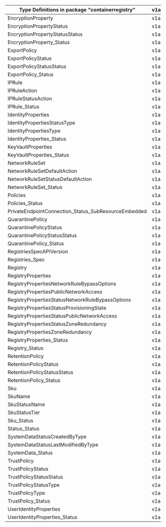 | Type Definitions in package "containerregistry"      | v1alpha1api20210901 |
|------------------------------------------------------|---------------------|
| EncryptionProperty                                   | v1alpha1api20210901 |
| EncryptionPropertyStatus                             | v1alpha1api20210901 |
| EncryptionPropertyStatusStatus                       | v1alpha1api20210901 |
| EncryptionProperty_Status                            | v1alpha1api20210901 |
| ExportPolicy                                         | v1alpha1api20210901 |
| ExportPolicyStatus                                   | v1alpha1api20210901 |
| ExportPolicyStatusStatus                             | v1alpha1api20210901 |
| ExportPolicy_Status                                  | v1alpha1api20210901 |
| IPRule                                               | v1alpha1api20210901 |
| IPRuleAction                                         | v1alpha1api20210901 |
| IPRuleStatusAction                                   | v1alpha1api20210901 |
| IPRule_Status                                        | v1alpha1api20210901 |
| IdentityProperties                                   | v1alpha1api20210901 |
| IdentityPropertiesStatusType                         | v1alpha1api20210901 |
| IdentityPropertiesType                               | v1alpha1api20210901 |
| IdentityProperties_Status                            | v1alpha1api20210901 |
| KeyVaultProperties                                   | v1alpha1api20210901 |
| KeyVaultProperties_Status                            | v1alpha1api20210901 |
| NetworkRuleSet                                       | v1alpha1api20210901 |
| NetworkRuleSetDefaultAction                          | v1alpha1api20210901 |
| NetworkRuleSetStatusDefaultAction                    | v1alpha1api20210901 |
| NetworkRuleSet_Status                                | v1alpha1api20210901 |
| Policies                                             | v1alpha1api20210901 |
| Policies_Status                                      | v1alpha1api20210901 |
| PrivateEndpointConnection_Status_SubResourceEmbedded | v1alpha1api20210901 |
| QuarantinePolicy                                     | v1alpha1api20210901 |
| QuarantinePolicyStatus                               | v1alpha1api20210901 |
| QuarantinePolicyStatusStatus                         | v1alpha1api20210901 |
| QuarantinePolicy_Status                              | v1alpha1api20210901 |
| RegistriesSpecAPIVersion                             | v1alpha1api20210901 |
| Registries_Spec                                      | v1alpha1api20210901 |
| Registry                                             | v1alpha1api20210901 |
| RegistryProperties                                   | v1alpha1api20210901 |
| RegistryPropertiesNetworkRuleBypassOptions           | v1alpha1api20210901 |
| RegistryPropertiesPublicNetworkAccess                | v1alpha1api20210901 |
| RegistryPropertiesStatusNetworkRuleBypassOptions     | v1alpha1api20210901 |
| RegistryPropertiesStatusProvisioningState            | v1alpha1api20210901 |
| RegistryPropertiesStatusPublicNetworkAccess          | v1alpha1api20210901 |
| RegistryPropertiesStatusZoneRedundancy               | v1alpha1api20210901 |
| RegistryPropertiesZoneRedundancy                     | v1alpha1api20210901 |
| RegistryProperties_Status                            | v1alpha1api20210901 |
| Registry_Status                                      | v1alpha1api20210901 |
| RetentionPolicy                                      | v1alpha1api20210901 |
| RetentionPolicyStatus                                | v1alpha1api20210901 |
| RetentionPolicyStatusStatus                          | v1alpha1api20210901 |
| RetentionPolicy_Status                               | v1alpha1api20210901 |
| Sku                                                  | v1alpha1api20210901 |
| SkuName                                              | v1alpha1api20210901 |
| SkuStatusName                                        | v1alpha1api20210901 |
| SkuStatusTier                                        | v1alpha1api20210901 |
| Sku_Status                                           | v1alpha1api20210901 |
| Status_Status                                        | v1alpha1api20210901 |
| SystemDataStatusCreatedByType                        | v1alpha1api20210901 |
| SystemDataStatusLastModifiedByType                   | v1alpha1api20210901 |
| SystemData_Status                                    | v1alpha1api20210901 |
| TrustPolicy                                          | v1alpha1api20210901 |
| TrustPolicyStatus                                    | v1alpha1api20210901 |
| TrustPolicyStatusStatus                              | v1alpha1api20210901 |
| TrustPolicyStatusType                                | v1alpha1api20210901 |
| TrustPolicyType                                      | v1alpha1api20210901 |
| TrustPolicy_Status                                   | v1alpha1api20210901 |
| UserIdentityProperties                               | v1alpha1api20210901 |
| UserIdentityProperties_Status                        | v1alpha1api20210901 |
